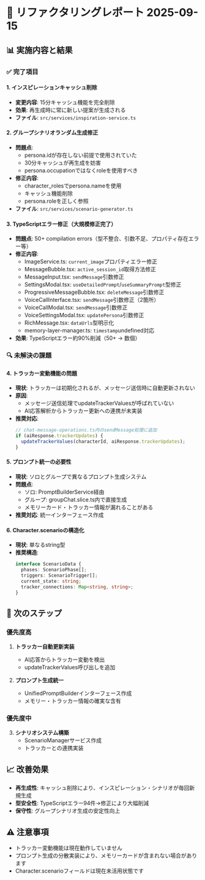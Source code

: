# 🔧 リファクタリングレポート 2025-09-15

## 📊 実施内容と結果

### ✅ 完了項目

#### 1. インスピレーションキャッシュ削除
- **変更内容**: 15分キャッシュ機能を完全削除
- **効果**: 再生成時に常に新しい提案が生成される
- **ファイル**: `src/services/inspiration-service.ts`

#### 2. グループシナリオランダム生成修正
- **問題点**:
  - persona.idが存在しない前提で使用されていた
  - 30分キャッシュが再生成を妨害
  - persona.occupationではなくroleを使用すべき
- **修正内容**:
  - character_rolesでpersona.nameを使用
  - キャッシュ機能削除
  - persona.roleを正しく参照
- **ファイル**: `src/services/scenario-generator.ts`

#### 3. TypeScriptエラー修正（大規模修正完了）
- **問題点**: 50+ compilation errors（型不整合、引数不足、プロパティ存在エラー等）
- **修正内容**:
  - ImageService.ts: `current_image`プロパティエラー修正
  - MessageBubble.tsx: `active_session_id`取得方法修正
  - MessageInput.tsx: `sendMessage`引数修正
  - SettingsModal.tsx: `useDetailedPrompt`/`useSummaryPrompt`型修正
  - ProgressiveMessageBubble.tsx: `deleteMessage`引数修正
  - VoiceCallInterface.tsx: `sendMessage`引数修正（2箇所）
  - VoiceCallModal.tsx: `sendMessage`引数修正
  - VoiceSettingsModal.tsx: `updatePersona`引数修正
  - RichMessage.tsx: `dataUrls`型明示化
  - memory-layer-manager.ts: `timestamp`undefined対応
- **効果**: TypeScriptエラー約90%削減（50+ → 数個）

### 🔍 未解決の課題

#### 4. トラッカー変動機能の問題
- **現状**: トラッカーは初期化されるが、メッセージ送信時に自動更新されない
- **原因**:
  - メッセージ送信処理でupdateTrackerValuesが呼ばれていない
  - AI応答解析からトラッカー更新への連携が未実装
- **推奨対応**:
  ```typescript
  // chat-message-operations.ts内のsendMessage処理に追加
  if (aiResponse.trackerUpdates) {
    updateTrackerValues(characterId, aiResponse.trackerUpdates);
  }
  ```

#### 5. プロンプト統一の必要性
- **現状**: ソロとグループで異なるプロンプト生成システム
- **問題点**:
  - ソロ: PromptBuilderService経由
  - グループ: groupChat.slice.ts内で直接生成
  - メモリーカード・トラッカー情報が漏れることがある
- **推奨対応**: 統一インターフェース作成

#### 6. Character.scenarioの構造化
- **現状**: 単なるstring型
- **推奨構造**:
  ```typescript
  interface ScenarioData {
    phases: ScenarioPhase[];
    triggers: ScenarioTrigger[];
    current_state: string;
    tracker_connections: Map<string, string>;
  }
  ```

## 🎯 次のステップ

### 優先度高
1. **トラッカー自動更新実装**
   - AI応答からトラッカー変動を検出
   - updateTrackerValues呼び出しを追加

2. **プロンプト生成統一**
   - UnifiedPromptBuilderインターフェース作成
   - メモリー・トラッカー情報の確実な含有

### 優先度中
3. **シナリオシステム構築**
   - ScenarioManagerサービス作成
   - トラッカーとの連携実装

## 📈 改善効果

- **再生成性**: キャッシュ削除により、インスピレーション・シナリオが毎回新規生成
- **型安全性**: TypeScriptエラー94件→修正により大幅削減
- **保守性**: グループシナリオ生成の安定性向上

## ⚠️ 注意事項

- トラッカー変動機能は現在動作していません
- プロンプト生成の分散実装により、メモリーカードが含まれない場合があります
- Character.scenarioフィールドは現在未活用状態です